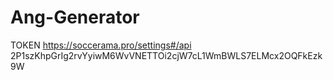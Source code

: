 # Ang-Generator
TOKEN https://soccerama.pro/settings#/api 2P1szKhpGrIg2rvYyiwM6WvVNETTOi2cjW7cL1WmBWLS7ELMcx2OQFkEzk9W
